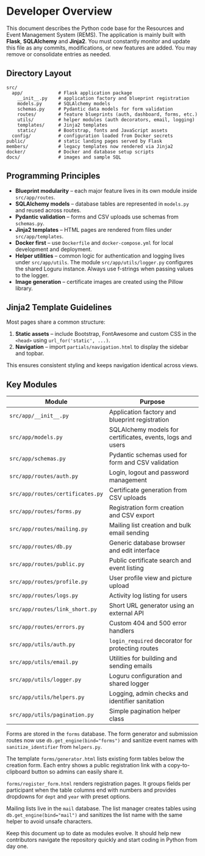 # Developer Overview

This document describes the Python code base for the Resources and Event Management System (REMS). The application is mainly built with **Flask**, **SQLAlchemy** and **Jinja2**. You must constantly monitor and update this file as any commits, modifications, or new features are added. You may remove or consolidate entries as needed.

## Directory Layout

```
src/
  app/             # Flask application package
    __init__.py    # application factory and blueprint registration
    models.py      # SQLAlchemy models
    schemas.py     # Pydantic data models for form validation
    routes/        # feature blueprints (auth, dashboard, forms, etc.)
    utils/         # helper modules (auth decorators, email, logging)
    templates/     # Jinja2 templates
    static/        # Bootstrap, fonts and JavaScript assets
  config/          # configuration loaded from Docker secrets
public/            # static landing pages served by Flask
members/           # legacy templates now rendered via Jinja2
docker/            # Docker and database setup scripts
docs/              # images and sample SQL
```

## Programming Principles

- **Blueprint modularity** – each major feature lives in its own module inside `src/app/routes`.
- **SQLAlchemy models** – database tables are represented in `models.py` and reused across routes.
- **Pydantic validation** – forms and CSV uploads use schemas from `schemas.py`.
- **Jinja2 templates** – HTML pages are rendered from files under `src/app/templates`.
- **Docker first** – use `Dockerfile` and `docker-compose.yml` for local development and deployment.
- **Helper utilities** – common logic for authentication and logging lives under `src/app/utils`. The module `src/app/utils/logger.py` configures the shared Loguru instance. Always use f-strings when passing values to the logger.
- **Image generation** – certificate images are created using the Pillow library.

## Jinja2 Template Guidelines

Most pages share a common structure:

1. **Static assets** – include Bootstrap, FontAwesome and custom CSS in the `<head>` using `url_for('static', ...)`.
2. **Navigation** – import `partials/navigation.html` to display the sidebar and topbar.

This ensures consistent styling and keeps navigation identical across views.

## Key Modules

| Module | Purpose |
|-------|---------|
| `src/app/__init__.py` | Application factory and blueprint registration |
| `src/app/models.py` | SQLAlchemy models for certificates, events, logs and users |
| `src/app/schemas.py` | Pydantic schemas used for form and CSV validation |
| `src/app/routes/auth.py` | Login, logout and password management |
| `src/app/routes/certificates.py` | Certificate generation from CSV uploads |
| `src/app/routes/forms.py` | Registration form creation and CSV export |
| `src/app/routes/mailing.py` | Mailing list creation and bulk email sending |
| `src/app/routes/db.py` | Generic database browser and edit interface |
| `src/app/routes/public.py` | Public certificate search and event listing |
| `src/app/routes/profile.py` | User profile view and picture upload |
| `src/app/routes/logs.py` | Activity log listing for users |
| `src/app/routes/link_short.py` | Short URL generator using an external API |
| `src/app/routes/errors.py` | Custom 404 and 500 error handlers |
| `src/app/utils/auth.py` | `login_required` decorator for protecting routes |
| `src/app/utils/email.py` | Utilities for building and sending emails |
| `src/app/utils/logger.py` | Loguru configuration and shared logger |
| `src/app/utils/helpers.py` | Logging, admin checks and identifier sanitation |
| `src/app/utils/pagination.py` | Simple pagination helper class |

Forms are stored in the `forms` database. The form generator and submission routes now use `db.get_engine(bind="forms")` and sanitize event names with `sanitize_identifier` from `helpers.py`.

The template `forms/generator.html` lists existing form tables below the creation form. Each entry shows a public registration link with a copy-to-clipboard button so admins can easily share it.

`forms/register_form.html` renders registration pages. It groups fields per participant when the table columns end with numbers and provides dropdowns for `dept` and `year` with preset options.

Mailing lists live in the `mail` database. The list manager creates tables using `db.get_engine(bind="mail")` and sanitizes the list name with the same helper to avoid unsafe characters.

Keep this document up to date as modules evolve. It should help new contributors navigate the repository quickly and start coding in Python from day one.
